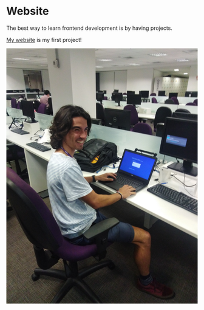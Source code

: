 # Website

The best way to learn frontend development is by having projects.

[My website](https://antonio-leblanc.github.io/website/) is my first project!

![foto](./src/images/study.jpg)

